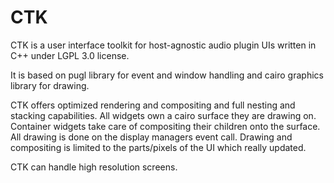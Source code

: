 # CTK

CTK is a user interface toolkit for host-agnostic audio plugin UIs written
in C++ under LGPL 3.0 license.

It is based on pugl library for event and window handling and cairo graphics
library for drawing.

CTK offers optimized rendering and compositing and full nesting and stacking
capabilities. All widgets own a cairo surface they are drawing on. Container
widgets take care of compositing their children onto the surface. All drawing
is done on the display managers event call. Drawing and compositing is limited
to the parts/pixels of the UI which really updated.

CTK can handle high resolution screens.
